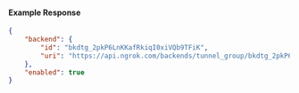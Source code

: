 <!-- Code generated for API Clients. DO NOT EDIT. -->

#### Example Response

```json
{
	"backend": {
		"id": "bkdtg_2pkP6LnKKafRkiqI0xiVQb9TFiK",
		"uri": "https://api.ngrok.com/backends/tunnel_group/bkdtg_2pkP6LnKKafRkiqI0xiVQb9TFiK"
	},
	"enabled": true
}
```
